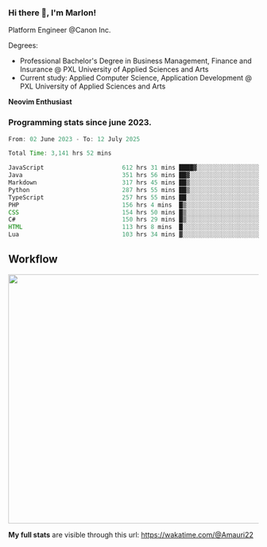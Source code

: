 
### Hi there 👋, I'm Marlon!

Platform Engineer @Canon Inc.

Degrees: 
- Professional Bachelor's Degree in Business Management, Finance and Insurance @ PXL University of Applied Sciences and Arts
- Current study: Applied Computer Science, Application Development @ PXL University of Applied Sciences and Arts

**Neovim Enthusiast**

### Programming stats since june 2023.
<!--START_SECTION:waka-->

```java
From: 02 June 2023 - To: 12 July 2025

Total Time: 3,141 hrs 52 mins

JavaScript                      612 hrs 31 mins ████▓░░░░░░░░░░░░░░░░░░░░   19.06 %
Java                            351 hrs 56 mins ██▓░░░░░░░░░░░░░░░░░░░░░░   10.95 %
Markdown                        317 hrs 45 mins ██▒░░░░░░░░░░░░░░░░░░░░░░   09.89 %
Python                          287 hrs 55 mins ██▒░░░░░░░░░░░░░░░░░░░░░░   08.96 %
TypeScript                      257 hrs 55 mins ██░░░░░░░░░░░░░░░░░░░░░░░   08.03 %
PHP                             156 hrs 4 mins  █▒░░░░░░░░░░░░░░░░░░░░░░░   04.86 %
CSS                             154 hrs 50 mins █▒░░░░░░░░░░░░░░░░░░░░░░░   04.82 %
C#                              150 hrs 29 mins █▒░░░░░░░░░░░░░░░░░░░░░░░   04.68 %
HTML                            113 hrs 8 mins  █░░░░░░░░░░░░░░░░░░░░░░░░   03.52 %
Lua                             103 hrs 34 mins ▓░░░░░░░░░░░░░░░░░░░░░░░░   03.22 %
```

<!--END_SECTION:waka-->

## Workflow
<a href="https://wakatime.com"><img width="750" height="500" src="https://wakatime.com/share/@Amauri22/c9755ad7-b574-44e4-a9ee-ddb3582724ea.png" /></a>

**My full stats** are visible through this url: https://wakatime.com/@Amauri22
